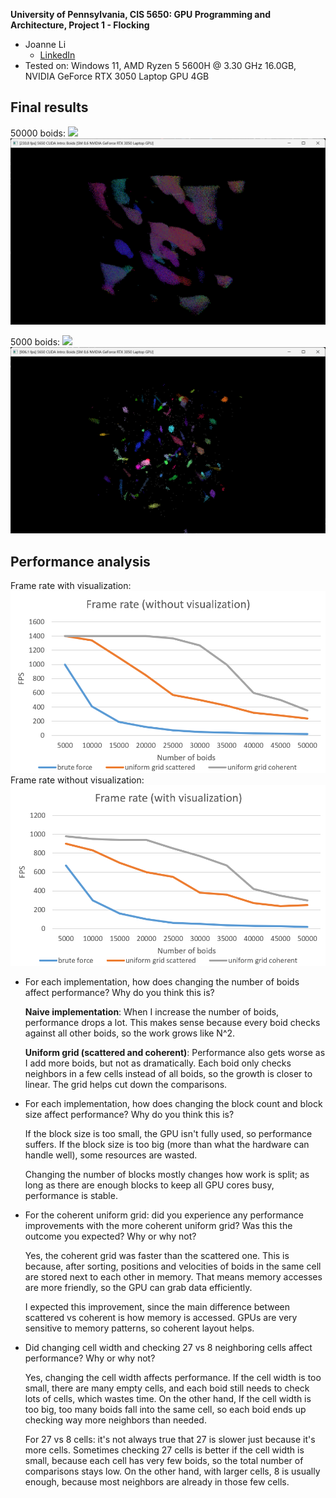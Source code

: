 **University of Pennsylvania, CIS 5650: GPU Programming and Architecture,
Project 1 - Flocking**

* Joanne Li
  * [LinkedIn](https://www.linkedin.com/in/zhuoran-li-856658244/)
* Tested on: Windows 11, AMD Ryzen 5 5600H @ 3.30 GHz 16.0GB, NVIDIA GeForce RTX 3050 Laptop GPU 4GB


## Final results
50000 boids:
![](images/50k_boids_gif.gif)
![](images/50k_boids.png)


5000 boids:
![](images/5k_boids_gif.gif)
![](images/5k_boids.png)


## Performance analysis
Frame rate with visualization:
![](images/graph1.png)
Frame rate without visualization:
![](images/graph2.png)

* For each implementation, how does changing the number of boids affect performance? Why do you think this is?

  **Naive implementation**: When I increase the number of boids, performance drops a lot. This makes sense because every boid checks against all other boids, so the work grows like N^2.

  **Uniform grid (scattered and coherent)**: Performance also gets worse as I add more boids, but not as dramatically. Each boid only checks neighbors in a few cells instead of all boids, so the growth is closer to linear. The grid helps cut down the comparisons.


* For each implementation, how does changing the block count and block size affect performance? Why do you think this is?

  If the block size is too small, the GPU isn't fully used, so performance suffers. If the block size is too big (more than what the hardware can handle well), some resources are wasted.

  Changing the number of blocks mostly changes how work is split; as long as there are enough blocks to keep all GPU cores busy, performance is stable.


* For the coherent uniform grid: did you experience any performance improvements with the more coherent uniform grid? Was this the outcome you expected? Why or why not?

  Yes, the coherent grid was faster than the scattered one. This is because, after sorting, positions and velocities of boids in the same cell are stored next to each other in memory. That means memory accesses are more friendly, so the GPU can grab data efficiently.

  I expected this improvement, since the main difference between scattered vs coherent is how memory is accessed. GPUs are very sensitive to memory patterns, so coherent layout helps.


* Did changing cell width and checking 27 vs 8 neighboring cells affect performance? Why or why not?

  Yes, changing the cell width affects performance. If the cell width is too small, there are many empty cells, and each boid still needs to check lots of cells, which wastes time. On the other hand, If the cell width is too big, too many boids fall into the same cell, so each boid ends up checking way more neighbors than needed.

  For 27 vs 8 cells: it's not always true that 27 is slower just because it's more cells. Sometimes checking 27 cells is better if the cell width is small, because each cell has very few boids, so the total number of comparisons stays low. On the other hand, with larger cells, 8 is usually enough, because most neighbors are already in those few cells.